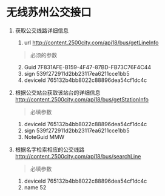 # 无线苏州公交接口
1. 获取公交线路详细信息
    1. url http://content.2500city.com/api18/bus/getLineInfo
    > 必须的参数
    2. Guid	7F831AFE-B159-4F47-87BD-FB73C76F4C44
    3. sign	539f272911d2bb23117ea6211cce1bb5
    4. deviceId	765132b4bb8022c88896dea54cf1dc4c

2. 根据公交站台获取该站台的详细信息
    http://content.2500city.com/api18/bus/getStationInfo
    > 必填参数
    1. deviceId	765132b4bb8022c88896dea54cf1dc4c
    2. sign	539f272911d2bb23117ea6211cce1bb5
    3. NoteGuid	MMW
3. 根据名字检索相应的公交线路
    http://content.2500city.com/api18/bus/searchLine
    > 必填参数
    1. deviceId	765132b4bb8022c88896dea54cf1dc4c
    2. name	52


